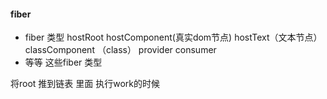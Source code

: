 #### fiber
 - fiber 类型  hostRoot hostComponent(真实dom节点) hostText（文本节点） classComponent （class） provider consumer
 - 等等 这些fiber 类型

 将root 推到链表 里面
 执行work的时候 